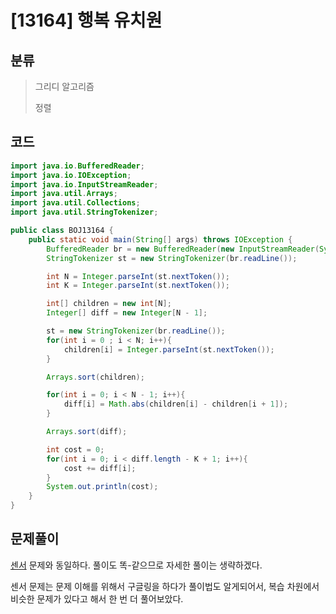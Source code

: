 # [13164] 행복 유치원

## 분류
> 그리디 알고리즘
>
> 정렬

## 코드
```java
import java.io.BufferedReader;
import java.io.IOException;
import java.io.InputStreamReader;
import java.util.Arrays;
import java.util.Collections;
import java.util.StringTokenizer;

public class BOJ13164 {
    public static void main(String[] args) throws IOException {
        BufferedReader br = new BufferedReader(new InputStreamReader(System.in));
        StringTokenizer st = new StringTokenizer(br.readLine());

        int N = Integer.parseInt(st.nextToken());
        int K = Integer.parseInt(st.nextToken());

        int[] children = new int[N];
        Integer[] diff = new Integer[N - 1];

        st = new StringTokenizer(br.readLine());
        for(int i = 0 ; i < N; i++){
            children[i] = Integer.parseInt(st.nextToken());
        }

        Arrays.sort(children);

        for(int i = 0; i < N - 1; i++){
            diff[i] = Math.abs(children[i] - children[i + 1]);
        }

        Arrays.sort(diff);

        int cost = 0;
        for(int i = 0; i < diff.length - K + 1; i++){
            cost += diff[i];
        }
        System.out.println(cost);
    }
}
```

## 문제풀이

[센서](https://github.com/narinn-star/Algorithm_JAVA/tree/master/BOJ2212%20%EC%84%BC%EC%84%9C) 문제와 동일하다. 풀이도 똑-같으므로 자세한 풀이는 생략하겠다. 

센서 문제는 문제 이해를 위해서 구글링을 하다가 풀이법도 알게되어서, 복습 차원에서 비슷한 문제가 있다고 해서 한 번 더 풀어보았다.
